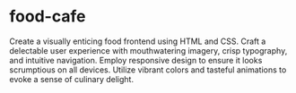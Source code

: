 # food-cafe
Create a visually enticing food frontend using HTML and CSS. Craft a delectable user experience with mouthwatering imagery, crisp typography, and intuitive navigation. Employ responsive design to ensure it looks scrumptious on all devices. Utilize vibrant colors and tasteful animations to evoke a sense of culinary delight.
